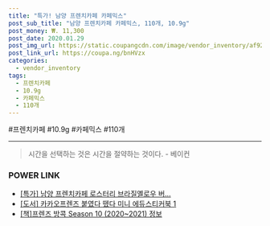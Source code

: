```yaml
--- 
title: "특가! 남양 프렌치카페 카페믹스" 
post_sub_title: "남양 프렌치카페 카페믹스, 110개, 10.9g" 
post_money: ₩. 11,300 
post_date: 2020.01.29 
post_img_url: https://static.coupangcdn.com/image/vendor_inventory/af92/6ea7cc4911fb34a316a6aa051c34eaaa00f2f81fd1ae1e462938df48c514.jpg 
post_link_url: https://coupa.ng/bnHVzx 
categories: 
  - vendor_inventory 
tags: 
  - 프렌치카페 
  - 10.9g 
  - 카페믹스 
  - 110개 
--- 
```

  #프렌치카페 #10.9g #카페믹스 #110개 
<hr> 

> 시간을 선택하는 것은 시간을 절약하는 것이다. - 베이컨 


### POWER LINK

* <a href="https://blog.naver.com/santokki14/221789093411" target="_blank">[특가] 남양 프렌치카페 로스터리 브라질옐로우 버...</a>
* <a href="https://blog.naver.com/sakai111/221782917269" target="_blank">[도서] 카카오프렌즈 붙였다 뗐다 미니 에듀스티커북 1</a>
* <a href="https://blog.naver.com/fasyy4321/221760800291" target="_blank">[책]프렌즈 방콕 Season 10 (2020~2021) 정보</a>
